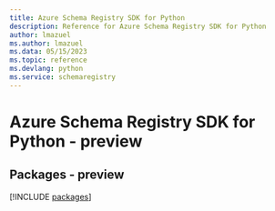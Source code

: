 ```yaml
---
title: Azure Schema Registry SDK for Python
description: Reference for Azure Schema Registry SDK for Python
author: lmazuel
ms.author: lmazuel
ms.data: 05/15/2023
ms.topic: reference
ms.devlang: python
ms.service: schemaregistry
---
```

# Azure Schema Registry SDK for Python - preview
## Packages - preview
[!INCLUDE [packages](schema-registry-index.md)]